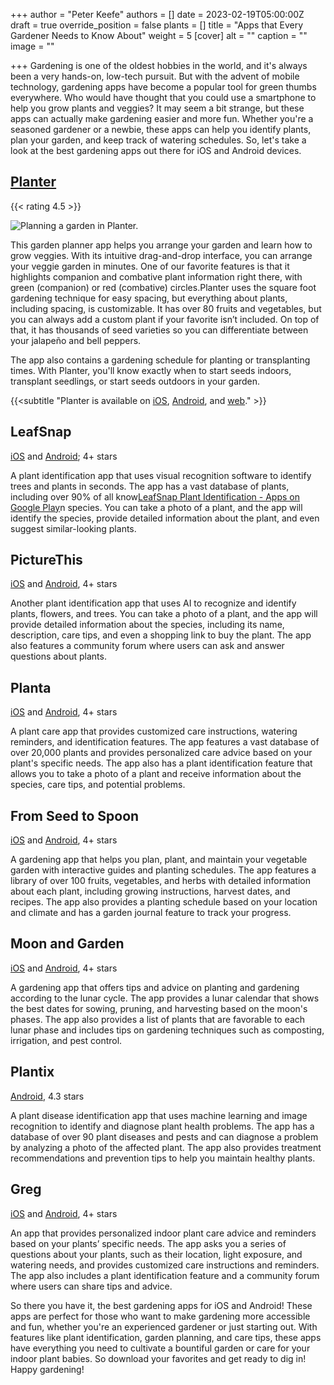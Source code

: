 +++
author = "Peter Keefe"
authors = []
date = 2023-02-19T05:00:00Z
draft = true
override_position = false
plants = []
title = "Apps that Every Gardener Needs to Know About"
weight = 5
[cover]
alt = ""
caption = ""
image = ""

+++
Gardening is one of the oldest hobbies in the world, and it's always been a very hands-on, low-tech pursuit. But with the advent of mobile technology, gardening apps have become a popular tool for green thumbs everywhere. Who would have thought that you could use a smartphone to help you grow plants and veggies? It may seem a bit strange, but these apps can actually make gardening easier and more fun. Whether you're a seasoned gardener or a newbie, these apps can help you identify plants, plan your garden, and keep track of watering schedules. So, let's take a look at the best gardening apps out there for iOS and Android devices.

## [Planter](https://planter.garden)

{{< rating 4.5 >}}

![](/uploads/planter_preview.gif "Planning a garden in Planter.")

This garden planner app helps you arrange your garden and learn how to grow veggies. With its intuitive drag-and-drop interface, you can arrange your veggie garden in minutes. One of our favorite features is that it highlights companion and combative plant information right there, with green (companion) or red (combative) circles.Planter uses the square foot gardening technique for easy spacing, but everything about plants, including spacing, is customizable. It has over 80 fruits and vegetables, but you can always add a custom plant if your favorite isn’t included. On top of that, it has thousands of seed varieties so you can differentiate between your jalapeño and bell peppers.

The app also contains a gardening schedule for planting or transplanting times. With Planter, you'll know exactly when to start seeds indoors, transplant seedlings, or start seeds outdoors in your garden.



{{<subtitle "Planter is available on [iOS](https://apps.apple.com/us/app/planter-garden-planner/id1542642210), [Android](https://play.google.com/store/apps/details?id=com.perculacreative.peter.gardenplanner&hl=en_US&gl=US), and [web](https://planter.garden)." >}}

## LeafSnap

[iOS](https://apps.apple.com/us/app/leafsnap-plant-identification/id1487972880) and [Android](https://play.google.com/store/apps/details?id=plant.identification.snap&hl=en_US&gl=US); 4+ stars

A plant identification app that uses visual recognition software to identify trees and plants in seconds. The app has a vast database of plants, including over 90% of all know[LeafSnap Plant Identification - Apps on Google Play](https://play.google.com/store/apps/details?id=plant.identification.snap&hl=en_US&gl=US)n species. You can take a photo of a plant, and the app will identify the species, provide detailed information about the plant, and even suggest similar-looking plants.

## PictureThis

[iOS](https://apps.apple.com/us/app/picturethis-plant-identifier/id1252497129) and [Android](https://play.google.com/store/apps/details?id=cn.danatech.xingseus&hl=en_US&gl=US), 4+ stars

Another plant identification app that uses AI to recognize and identify plants, flowers, and trees. You can take a photo of a plant, and the app will provide detailed information about the species, including its name, description, care tips, and even a shopping link to buy the plant. The app also features a community forum where users can ask and answer questions about plants.

## Planta

[iOS](https://apps.apple.com/us/app/planta-plant-care-reminders/id1410126781) and [Android](https://play.google.com/store/apps/details?id=com.stromming.planta&hl=en_US&gl=US), 4+ stars

A plant care app that provides customized care instructions, watering reminders, and identification features. The app features a vast database of over 20,000 plants and provides personalized care advice based on your plant's specific needs. The app also has a plant identification feature that allows you to take a photo of a plant and receive information about the species, care tips, and potential problems.

## From Seed to Spoon

[iOS](https://apps.apple.com/us/app/seed-to-spoon-growing-food/id1312538762) and [Android](https://play.google.com/store/apps/details?id=io.ionic.seed2spoon&hl=en_US&gl=US), 4+ stars

A gardening app that helps you plan, plant, and maintain your vegetable garden with interactive guides and planting schedules. The app features a library of over 100 fruits, vegetables, and herbs with detailed information about each plant, including growing instructions, harvest dates, and recipes. The app also provides a planting schedule based on your location and climate and has a garden journal feature to track your progress.

## Moon and Garden

[iOS](https://apps.apple.com/us/app/moon-garden/id1038475934) and [Android](https://play.google.com/store/apps/details?id=com.cs.biodyapp&hl=en_US&gl=US), 4+ stars

A gardening app that offers tips and advice on planting and gardening according to the lunar cycle. The app provides a lunar calendar that shows the best dates for sowing, pruning, and harvesting based on the moon's phases. The app also provides a list of plants that are favorable to each lunar phase and includes tips on gardening techniques such as composting, irrigation, and pest control.

## Plantix

[Android](https://play.google.com/store/apps/details?id=com.peat.GartenBank&hl=en_US&gl=US), 4.3 stars

A plant disease identification app that uses machine learning and image recognition to identify and diagnose plant health problems. The app has a database of over 90 plant diseases and pests and can diagnose a problem by analyzing a photo of the affected plant. The app also provides treatment recommendations and prevention tips to help you maintain healthy plants.

## Greg

[iOS](https://apps.apple.com/us/app/plant-identifier-care-greg/id1512912236) and [Android](https://play.google.com/store/apps/details?id=greg.io.care_app_android&hl=en_US&gl=US), 4+ stars

An app that provides personalized indoor plant care advice and reminders based on your plants’ specific needs. The app asks you a series of questions about your plants, such as their location, light exposure, and watering needs, and provides customized care instructions and reminders. The app also includes a plant identification feature and a community forum where users can share tips and advice.

So there you have it, the best gardening apps for iOS and Android! These apps are perfect for those who want to make gardening more accessible and fun, whether you're an experienced gardener or just starting out. With features like plant identification, garden planning, and care tips, these apps have everything you need to cultivate a bountiful garden or care for your indoor plant babies. So download your favorites and get ready to dig in! Happy gardening!